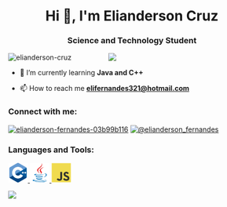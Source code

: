 <h1 align="center">Hi 👋, I'm Elianderson Cruz</h1>
<h3 align="center">Science and Technology Student</h3>
<img align = "right" width ="300" src ="https://media.giphy.com/media/v1.Y2lkPTc5MGI3NjExZWU3NzFlNWM4YWI1NzBhYmFjMmMwOTVlZTVjMWZmMWFmY2U0ZmI4OSZjdD1n/peejAu3BFzm5WfpIuc/giphy.gif">


<p align="left"> <img src="https://komarev.com/ghpvc/?username=elianderson-cruz&label=Profile%20views&color=0e75b6&style=flat" alt="elianderson-cruz" /> </p>

- 🌱 I’m currently learning **Java and C++**

- 📫 How to reach me **elifernandes321@hotmail.com**

<h3 align="left">Connect with me:</h3>
<p align="left">
<a href="https://linkedin.com/in/elianderson-fernandes-03b99b116" target="blank"><img align="center" src="https://raw.githubusercontent.com/rahuldkjain/github-profile-readme-generator/master/src/images/icons/Social/linked-in-alt.svg" alt="elianderson-fernandes-03b99b116" height="30" width="40" /></a>
<a href="https://instagram.com/@elianderson_fernandes" target="blank"><img align="center" src="https://raw.githubusercontent.com/rahuldkjain/github-profile-readme-generator/master/src/images/icons/Social/instagram.svg" alt="@elianderson_fernandes" height="30" width="40" /></a>
</p>

<h3 align="left">Languages and Tools:</h3>
<p align="left"> <a href="https://www.w3schools.com/cpp/" target="_blank" rel="noreferrer"> <img src="https://raw.githubusercontent.com/devicons/devicon/master/icons/cplusplus/cplusplus-original.svg" alt="cplusplus" width="40" height="40"/> </a> <a href="https://www.java.com" target="_blank" rel="noreferrer"> <img src="https://raw.githubusercontent.com/devicons/devicon/master/icons/java/java-original.svg" alt="java" width="40" height="40"/> </a> <a href="https://developer.mozilla.org/en-US/docs/Web/JavaScript" target="_blank" rel="noreferrer"> <img src="https://raw.githubusercontent.com/devicons/devicon/master/icons/javascript/javascript-original.svg" alt="javascript" width="40" height="40"/> </a> </p>


<p>

<img height="180em" src="https://github-readme-stats.vercel.app/api?username=Elianderson-Cruz&show_icons=true&theme=dark">

</p>



